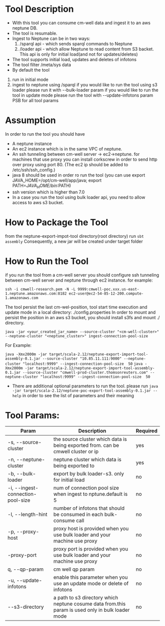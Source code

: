 # Tool Description
- With this tool you can consume cm-well data and ingest it to an aws neptune DB.
- The tool is resumable.
- Ingest to Neptune can be in two ways: 
    1. /sparql api - which sends sparql commands to Neptune
    2. /loader api - which allow Neptune to read content from S3 backet. This api is only for initial load(and not for updates/deletes)
- The tool supports initial load, updates and deletes of infotons
- The tool filter /meta/sys data
- By default the tool 
1. run in initial mode
2. ingest to neptune using /sparql
if you would like to run the tool using s3 loader please run it with --bulk-loader param
if you would like to run the tool in update mode please run the tool with --update-infotons param
PSB for all tool params

# Assumption
In order to run the tool you should have
- A neptune instance
- An ec2 instance which is in the same VPC of neptune.
- An ssh tunneling between cm-well server -> ec2->neptune.
for machines that use proxy you can install corkscrew in order to send http over proxy using port 80.
(The ec2 ip should be added to /etc/ssh/ssh_config.)
- java 8 should be used in order ro run the tool (you can use export JAVA_HOME=/opt/cm-well/app/java; export PATH=$JAVA_HOME/bin:$PATH)
- ssh version which is higher than 7.0
- In a case you run the tool using bulk loader api, you need to allow access to aws s3 bucket.

# How to Package the Tool
from the neptune-export-impot-tool directory(root directory) run
`sbt assembly`
Consequently, a new jar will be created under target folder

# How to Run the Tool
if you run the tool from a cm-well server you should configure ssh tunneling between cm-well server and neptune through ec2 instance.
for example: 

`ssh -i cmwell-research.pem -N -L 9999:cmwell-poc.xxx.us-east-1.neptune.amazonaws.com:8182 ec2-user@ec2-54-85-12-200.compute-1.amazonaws.com`

The tool persist the last cm-wel-position, tool start time execution and update mode in a local directory: ./config.properties
In order to mount and persist the position in an aws s3 bucket, you should install s3fs and mount ./  directory.

`java -jar <your_created_jar_name> --source-cluster "<cm-well-cluster>" --neptune-cluster "<neptune_cluster>" ingest-connection-pool-size`

For Example:

`java -Xmx2000m -jar target/scala-2.12/neptune-export-import-tool-assembly-0.1.jar --source-cluster "10.85.11.111:9000" --neptune-cluster "localhost:9999" --ingest-connection-pool-size  50`
`java -Xmx2000m -jar target/scala-2.12/neptune-export-import-tool-assembly-0.1.jar --source-cluster "cmwell-prod-cluster.thomsonreuters.com" --neptune-cluster "localhost:9999" --ingest-connection-pool-size  50`

- There are additional optional parameters to run the tool.
 please run `java -jar target/scala-2.12/neptune-poc-export-tool-assembly-0.1.jar --help` 
in order to see the list of parameters and their meaning

# Tool Params:

| Param | Description | Required|
| --- | --- | ---|
|-s, --source-cluster|the source cluster which data is being exported from. can be cmwell cluster or ip| yes|
|-n, --neptune-cluster |neptune cluster which data is being exported to| yes|                                                                                       
| -b, --bulk-loader   | export by bulk loader-s3. only for initial load |no|
| -i, --ingest-connection-pool-size | num of connection pool size when ingest to nptune.default is 5 |no|
|-l, --length-hint|number of infotons that should be consumed in each bulk-consume call| no|                      
|-p, --proxy-host|proxy host is provided when you use bulk loader and your machine use proxy|  no| 
|-proxy-port|proxy port is provided when you use bulk loader and your machine use proxy| no|                                           
|q, --qp-param |cm well qp param|no|             
|-u, --update-infotons|enable this parameter when you use an update mode or delete of infotons| no|        
| --s3-directory|a path to s3 directory which neptune cosume data from.this param is used only in bulk loader mode| no  |          
                                             
                        


